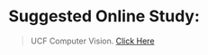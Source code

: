 # Suggested Online Study:

> UCF Computer Vision. [Click Here](https://youtube.com/playlist?list=PLd3hlSJsX_ImKP68wfKZJVIPTd8Ie5u-9)
